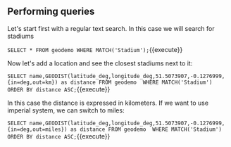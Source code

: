 ## Performing queries

Let's start first with a regular text search. In this case we will search for stadiums

`SELECT * FROM geodemo WHERE MATCH('Stadium');`{{execute}}

Now let's add a location and see the closest stadiums next to it:

`SELECT name,GEODIST(latitude_deg,longitude_deg,51.5073907,-0.1276999,{in=deg,out=km}) as distance FROM geodemo  WHERE MATCH('Stadium') ORDER BY distance ASC;`{{execute}}

In this case the distance is expressed in kilometers. If we want to use imperial system, we can switch to miles:

`SELECT name,GEODIST(latitude_deg,longitude_deg,51.5073907,-0.1276999,{in=deg,out=miles}) as distance FROM geodemo  WHERE MATCH('Stadium') ORDER BY distance ASC;`{{execute}}

